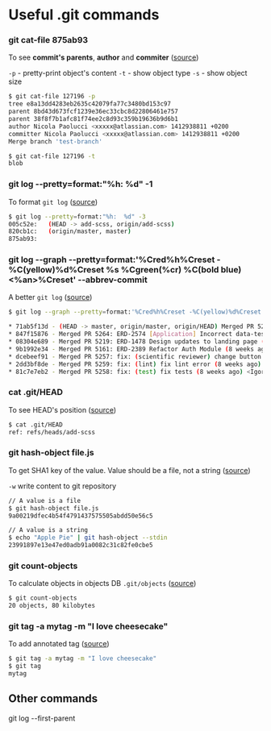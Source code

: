 # Useful .git commands

### git cat-file 875ab93

To see **commit's parents**, **author** and **commiter** ([source](https://blog.developer.atlassian.com/pull-request-merge-strategies-the-great-debate/))

`-p` - pretty-print object's content
`-t` - show object type
`-s` - show object size

```bash
$ git cat-file 127196 -p
tree e8a13dd4283eb2635c42079fa77c3480bd153c97
parent 8bd43d673fcf1239e36ec33cbc8d22806461e757
parent 38f8f7b1afc81f74ee2c8d93c359b19636b9d6b1
author Nicola Paolucci <xxxxx@atlassian.com> 1412938811 +0200
committer Nicola Paolucci <xxxxx@atlassian.com> 1412938811 +0200
Merge branch 'test-branch'

$ git cat-file 127196 -t
blob
```

### git log --pretty=format:"%h:  %d" -1

To format `git log` ([source](https://stackoverflow.com/a/54935492/1114926))

```bash
$ git log --pretty=format:"%h:  %d" -3
005c52e:   (HEAD -> add-scss, origin/add-scss)
820cb1c:   (origin/master, master)
875ab93:
```

### git log --graph --pretty=format:'%Cred%h%Creset -%C(yellow)%d%Creset %s %Cgreen(%cr) %C(bold blue)<%an>%Creset' --abbrev-commit

A better `git log` ([source](https://coderwall.com/p/euwpig/a-better-git-log))

```bash
$ git log --graph --pretty=format:'%Cred%h%Creset -%C(yellow)%d%Creset %s %Cgreen(%cr) %C(bold blue)<%an>%Creset' --abbrev-commit

* 71ab5f13d - (HEAD -> master, origin/master, origin/HEAD) Merged PR 5266: ERD-2578 [Testing] Tests for Recovery component fail. Fix it (7 weeks ago) <Sergey Reznikov>
* 847f15876 - Merged PR 5264: ERD-2574 [Application] Incorrect data-test-id (8 weeks ago) <Sergey Reznikov>
* 08304e689 - Merged PR 5219: ERD-1478 Design updates to landing page (8 weeks ago) <Sergey Reznikov>
* 9b1992e34 - Merged PR 5161: ERD-2389 Refactor Auth Module (8 weeks ago) <Sergey Reznikov>
* dcebeef91 - Merged PR 5257: fix: (scientific reviewer) change button style (8 weeks ago) <Igor Boiko>
* 2dd3bf8de - Merged PR 5259: fix: (lint) fix lint error (8 weeks ago) <Igor Boiko>
* 81c7e7eb2 - Merged PR 5258: fix: (test) fix tests (8 weeks ago) <Igor Boiko>
```

### cat .git/HEAD

To see HEAD's position ([source](https://stackoverflow.com/a/54935492/1114926))

```bash
$ cat .git/HEAD
ref: refs/heads/add-scss
```

### git hash-object file.js

To get SHA1 key of the value.
Value should be a file, not a string ([source](https://app.pluralsight.com/course-player?clipId=5326515f-7c84-4c87-afa6-e8a3b91aa93b))

`-w` write content to git repository

```bash
// A value is a file
$ git hash-object file.js
9a00219dfec4b54f4791437575505abdd50e56c5

// A value is a string
$ echo "Apple Pie" | git hash-object --stdin
23991897e13e47ed0adb91a0082c31c82fe0cbe5
```

### git count-objects

To calculate objects in objects DB `.git/objects` ([source](https://app.pluralsight.com/course-player?clipId=ecabaccf-18fb-4a5c-b2d8-d35f730c1721))

```bash
$ git count-objects
20 objects, 80 kilobytes
```

### git tag -a mytag -m "I love cheesecake"

To add annotated tag ([source](https://app.pluralsight.com/course-player?clipId=65c52ba1-988c-439c-81df-b1511b2d0530))

```bash
$ git tag -a mytag -m "I love cheesecake"
$ git tag
mytag
```

### 

## Other commands
git log --first-parent
